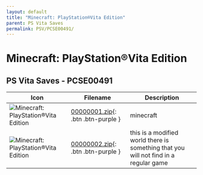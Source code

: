 ```yaml
---
layout: default
title: "Minecraft: PlayStation®Vita Edition"
parent: PS Vita Saves
permalink: PSV/PCSE00491/
---
```

# Minecraft: PlayStation®Vita Edition

## PS Vita Saves - PCSE00491

| Icon | Filename | Description |
|------|----------|-------------|
| ![Minecraft: PlayStation®Vita Edition](https://github.com/bucanero/apollo-vita/raw/main/sce_sys/icon0.png) | [00000001.zip](00000001.zip){: .btn .btn-purple } | minecraft  |
| ![Minecraft: PlayStation®Vita Edition](https://github.com/bucanero/apollo-vita/raw/main/sce_sys/icon0.png) | [00000002.zip](00000002.zip){: .btn .btn-purple } | this is a modified world there is something that you will not find in a regular game  |
